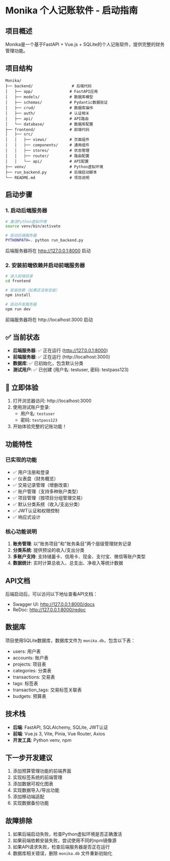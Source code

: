 # Monika 个人记账软件 - 启动指南

## 项目概述
Monika是一个基于FastAPI + Vue.js + SQLite的个人记账软件，提供完整的财务管理功能。

## 项目结构
```
Monika/
├── backend/                 # 后端代码
│   ├── app/                # FastAPI应用
│   ├── models/             # 数据库模型
│   ├── schemas/            # Pydantic数据验证
│   ├── crud/               # 数据库操作
│   ├── auth/               # 认证相关
│   ├── api/                # API路由
│   └── database/           # 数据库配置
├── frontend/               # 前端代码
│   ├── src/
│   │   ├── views/          # 页面组件
│   │   ├── components/     # 通用组件
│   │   ├── stores/         # 状态管理
│   │   ├── router/         # 路由配置
│   │   └── api/            # API配置
├── venv/                   # Python虚拟环境
├── run_backend.py          # 后端启动脚本
└── README.md               # 项目说明
```

## 启动步骤

### 1. 启动后端服务器
```bash
# 激活Python虚拟环境
source venv/bin/activate

# 启动后端服务器
PYTHONPATH=. python run_backend.py
```

后端服务器将在 http://127.0.0.1:8000 启动

### 2. 安装前端依赖并启动前端服务器
```bash
# 进入前端目录
cd frontend

# 安装依赖（如果还没有安装）
npm install

# 启动开发服务器
npm run dev
```

前端服务器将在 http://localhost:3000 启动

## ✅ 当前状态
- **后端服务器**: ✅ 正在运行 (http://127.0.0.1:8000)
- **前端服务器**: ✅ 正在运行 (http://localhost:3000)
- **数据库**: ✅ 已初始化，包含默认分类
- **测试用户**: ✅ 已创建 (用户名: testuser, 密码: testpass123)

## 🎉 立即体验
1. 打开浏览器访问: http://localhost:3000
2. 使用测试账户登录:
   - 用户名: `testuser`
   - 密码: `testpass123`
3. 开始体验完整的记账功能！

## 功能特性

### 已实现的功能
- ✅ 用户注册和登录
- ✅ 仪表盘（财务概览）
- ✅ 交易记录管理（增删改查）
- ✅ 账户管理（支持多种账户类型）
- ✅ 项目管理（按项目分组管理交易）
- ✅ 默认分类系统（收入/支出分类）
- ✅ JWT认证和权限控制
- ✅ 响应式设计

### 核心功能说明
1. **账务管理**: 以"账务项目"和"账务条目"两个层级管理财务记录
2. **分类系统**: 提供预设的收入/支出分类
3. **多账户支持**: 支持储蓄卡、信用卡、现金、支付宝、微信等账户类型
4. **数据统计**: 实时计算总收入、总支出、净收入等统计数据

## API文档
后端启动后，可以访问以下地址查看API文档：
- Swagger UI: http://127.0.0.1:8000/docs
- ReDoc: http://127.0.0.1:8000/redoc

## 数据库
项目使用SQLite数据库，数据库文件为 `monika.db`，包含以下表：
- users: 用户表
- accounts: 账户表
- projects: 项目表
- categories: 分类表
- transactions: 交易表
- tags: 标签表
- transaction_tags: 交易标签关联表
- budgets: 预算表

## 技术栈
- **后端**: FastAPI, SQLAlchemy, SQLite, JWT认证
- **前端**: Vue.js 3, Vite, Pinia, Vue Router, Axios
- **开发工具**: Python venv, npm

## 下一步开发建议
1. 添加预算管理功能的前端界面
2. 实现标签系统的前端管理
3. 添加数据可视化图表
4. 实现数据导入/导出功能
5. 添加移动端适配
6. 实现数据备份功能

## 故障排除
1. 如果后端启动失败，检查Python虚拟环境是否正确激活
2. 如果前端依赖安装失败，尝试使用不同的npm镜像源
3. 如果API请求失败，检查后端服务器是否正在运行
4. 数据库相关错误，删除 `monika.db` 文件重新初始化
